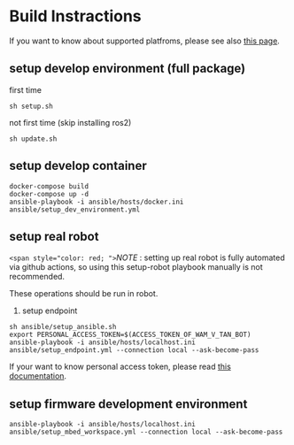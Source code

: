 # Build Instractions

If you want to know about supported platfroms, please see also [this page](supported_platforms.md).

## setup develop environment (full package)

first time

```shell
sh setup.sh
```

not first time (skip installing ros2)

```shell
sh update.sh
```

## setup develop container

```
docker-compose build
docker-compose up -d
ansible-playbook -i ansible/hosts/docker.ini ansible/setup_dev_environment.yml
```

## setup real robot

`<span style="color: red; ">`_NOTE_ : setting up real robot is fully automated via github actions, so using this setup-robot playbook manually is not recommended.

These operations should be run in robot.

1. setup endpoint

```
sh ansible/setup_ansible.sh
export PERSONAL_ACCESS_TOKEN=$(ACCESS_TOKEN_OF_WAM_V_TAN_BOT)
ansible-playbook -i ansible/hosts/localhost.ini ansible/setup_endpoint.yml --connection local --ask-become-pass
```

If your want to know personal access token, please read [this documentation](https://docs.github.com/en/github/authenticating-to-github/keeping-your-account-and-data-secure/creating-a-personal-access-token).

## setup firmware development environment

```
ansible-playbook -i ansible/hosts/localhost.ini ansible/setup_mbed_workspace.yml --connection local --ask-become-pass
```